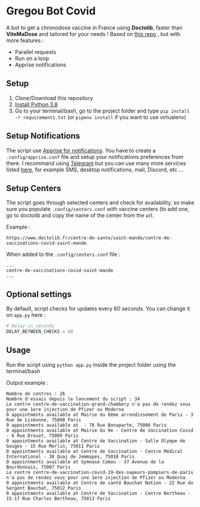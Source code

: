 # Gregou Bot Covid

A bot to get a chronodose vaccine in France using **Doctolib**, faster than **ViteMaDose** and tailored for your needs !
Based on [this repo](https://github.com/bntan/doctolib-covid) , but with more features :

- Parallel requests
- Run on a loop
- Apprise notifications

## Setup
1. Clone/Download this repository
1. [Install Python 3.8](https://www.python.org/downloads/)
2. Go to your terminal/bash, go to the project folder and type `pip install -r requirements.txt` (or `pipenv install` if you want to use virtualenv)

## Setup Notifications
The script use [Apprise for notifications](https://github.com/caronc/apprise). You have to create a `.config/apprise.conf` file and setup your notifications preferences from there. I recommand using [Telegram](https://github.com/caronc/apprise/wiki/Notify_telegram) but you can use many more services listed [here](https://github.com/caronc/apprise#popular-notification-services), for example SMS, desktop notifications, mail, Discord, etc ...

## Setup Centers
The script goes through selected centers and check for availability, so make sure you populate `.config/centers.conf` with vaccine centers (to add one, go to doctolib and copy the name of the center from the url.

Example :
```
https://www.doctolib.fr/centre-de-sante/saint-mande/centre-de-vaccinations-covid-saint-mande
```
When added to the `.config/centers.conf` file :
```
...
centre-de-vaccinations-covid-saint-mande
...
```

## Optional settings
By default, script checks for updates every 60 seconds. You can change it on `app.py` here :

```python
# Delay in seconds
DELAY_BETWEEN_CHECKS = 60
```

## Usage
Run the script using `python app.py` inside the project folder using the terminal/bash

Output example :
```
Nombre de centres : 26
Nombre d'essais depuis le lancement du script : 34
Le centre centre-de-vaccination-grand-chambery n'a pas de rendez vous pour une 1ere injection de Pfizer ou Moderna
0 appointments available at Mairie du 8ème arrondissement de Paris - 3 Rue de Lisbonne, 75008 Paris
0 appointments available at  - 78 Rue Bonaparte, 75006 Paris
0 appointments available at Mairie du 9e - Centre de Vaccination Covid - 6 Rue Drouot, 75009 Paris
0 appointments available at Centre de Vaccination - Salle Olympe de Gouges - 15 Rue Merlin, 75011 Paris
0 appointments available at Centre de Vaccination - Centre Médical International - 38 Quai de Jemmapes, 75010 Paris
0 appointments available at Gymnase Camou - 37 Avenue de la Bourdonnais, 75007 Paris
Le centre centre-de-vaccination-covid-19-des-sapeurs-pompiers-de-paris n'a pas de rendez vous pour une 1ere injection de Pfizer ou Moderna
0 appointments available at Centre de santé Bauchat Nation - 22 Rue du Sergent Bauchat, 75012 Paris
0 appointments available at Centre de Vaccination - Centre Bertheau - 15-17 Rue Charles Bertheau, 75013 Paris

```


